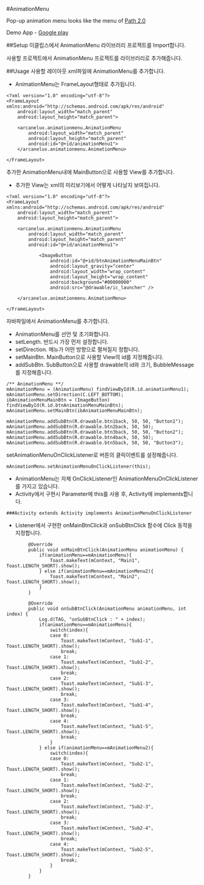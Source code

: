 #AnimationMenu

Pop-up animation menu looks like the menu of [Path 2.0](https://path.com/) 

Demo App - [Google play](https://play.google.com/store/apps/details?id=arcanelux.animationmenu.demo)


##Setup
이클립스에서 AnimationMenu 라이브러리 프로젝트를 Import합니다.

사용할 프로젝트에서 AnimationMenu 프로젝트를 라이브러리로 추가해줍니다.

##Usage
사용할 레이아웃 xml파일에 AnimationMenu를 추가합니다.

- AnimationMenu는 FrameLayout형태로 추가됩니다.

```
<?xml version="1.0" encoding="utf-8"?>
<FrameLayout xmlns:android="http://schemas.android.com/apk/res/android"
	android:layout_width="match_parent"
	android:layout_height="match_parent">

	<arcanelux.animationmenu.AnimationMenu
		android:layout_width="match_parent"
		android:layout_height="match_parent"
		android:id="@+id/animationMenu1">
	</arcanelux.animationmenu.AnimationMenu>

</FrameLayout>
```

추가한 AnimationMenu내에 MainButton으로 사용할 View를 추가합니다.

- 추가한 View는 xml의 미리보기에서 어떻게 나타날지 보여집니다.

```
<?xml version="1.0" encoding="utf-8"?>
<FrameLayout xmlns:android="http://schemas.android.com/apk/res/android"
	android:layout_width="match_parent"
	android:layout_height="match_parent">

	<arcanelux.animationmenu.AnimationMenu
		android:layout_width="match_parent"
		android:layout_height="match_parent"
		android:id="@+id/animationMenu1">

			<ImageButton
				android:id="@+id/btnAnimationMenuMainBtn"
				android:layout_gravity="center"
				android:layout_width="wrap_content"
				android:layout_height="wrap_content"
				android:background="#00000000"
				android:src="@drawable/ic_launcher" />

	</arcanelux.animationmenu.AnimationMenu>

</FrameLayout>
```

자바파일에서 AnimationMenu를 추가합니다.

- AnimationMenu를 선언 및 초기화합니다.
- setLength. 반드시 가장 먼저 설정합니다.
- setDirection. 메뉴가 어떤 방향으로 펼쳐질지 정합니다.
- setMainBtn. MainButton으로 사용할 View의 id를 지정해줍니다.
- addSubBtn. SubButton으로 사용할 drawable의 id와 크기, BubbleMessage를 지정해줍니다.

```
/** AnimationMenu **/
mAnimationMenu = (AnimationMenu) findViewById(R.id.animationMenu1);
mAnimationMenu.setDirection(C.LEFT_BOTTOM);
ibAnimationMenuMainBtn = (ImageButton) findViewById(R.id.btnAnimationMenuMainBtn);
mAnimationMenu.setMainBtn(ibAnimationMenuMainBtn);
		
mAnimationMenu.addSubBtn(R.drawable.btn1back, 50, 50, "Button1");
mAnimationMenu.addSubBtn(R.drawable.btn2back, 50, 50);
mAnimationMenu.addSubBtn(R.drawable.btn3back, 50, 50, "Button2");
mAnimationMenu.addSubBtn(R.drawable.btn4back, 50, 50);
mAnimationMenu.addSubBtn(R.drawable.btn5back, 50, 50, "Button3");
```

setAnimationMenuOnClickListener로 버튼의 클릭이벤트를 설정해줍니다.

```
mAnimationMenu.setAnimationMenuOnClickListener(this);
```

- AnimationMenu는 자체 OnClickListener인 AnimationMenuOnClickListener를 가지고 있습니다.
- Activity에서 구현시 Parameter에 this를 사용 후, Activity에 implements합니다.

```
###Activity extends Activity implements AnimationMenuOnClickListener
```

- Listener에서 구현한 onMainBtnClick과 onSubBtnClick 함수에 Click 동작을 지정합니다.

```
		@Override
		public void onMainBtnClick(AnimationMenu animationMenu) {
			if(animationMenu==mAnimationMenu){
				Toast.makeText(mContext, "Main1", Toast.LENGTH_SHORT).show();
			} else if(animationMenu==mAnimationMenu2){
				Toast.makeText(mContext, "Main2", Toast.LENGTH_SHORT).show();
			}
		}
	
		@Override
		public void onSubBtnClick(AnimationMenu animationMenu, int index) {
			Log.d(TAG, "onSubBtnClick : " + index);
			if(animationMenu==mAnimationMenu){
				switch(index){
				case 0:
					Toast.makeText(mContext, "Sub1-1", Toast.LENGTH_SHORT).show();
					break;
				case 1:
					Toast.makeText(mContext, "Sub1-2", Toast.LENGTH_SHORT).show();
					break;
				case 2:
					Toast.makeText(mContext, "Sub1-3", Toast.LENGTH_SHORT).show();
					break;
				case 3:
					Toast.makeText(mContext, "Sub1-4", Toast.LENGTH_SHORT).show();
					break;
				case 4:
					Toast.makeText(mContext, "Sub1-5", Toast.LENGTH_SHORT).show();
					break;
				}
			} else if(animationMenu==mAnimationMenu2){
				switch(index){
				case 0:
					Toast.makeText(mContext, "Sub2-1", Toast.LENGTH_SHORT).show();
					break;
				case 1:
					Toast.makeText(mContext, "Sub2-2", Toast.LENGTH_SHORT).show();
					break;
				case 2:
					Toast.makeText(mContext, "Sub2-3", Toast.LENGTH_SHORT).show();
					break;
				case 3:
					Toast.makeText(mContext, "Sub2-4", Toast.LENGTH_SHORT).show();
					break;
				case 4:
					Toast.makeText(mContext, "Sub2-5", Toast.LENGTH_SHORT).show();
					break;
				}
			}
		}
```
